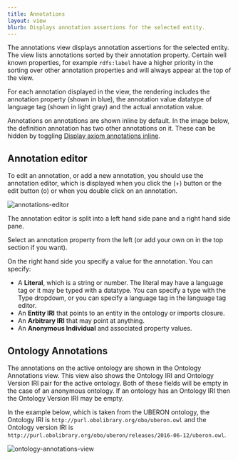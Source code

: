 ```yaml
---
title: Annotations
layout: view
blurb: Displays annotation assertions for the selected entity.
---
```

The annotations view displays annotation assertions for the selected entity.  The view lists annotations sorted by their annotation property.  Certain well known properties, for example ```rdfs:label``` have a higher priority in the sorting over other annotation properties and will always appear at the top of the view.

For each annotation displayed in the view, the rendering includes the annotation property (shown in blue), the annotation value datatype of language tag (shown in light gray) and the actual annotation value.

Annotations on annotations are shown inline by default.  In the image below, the definition annotation has two other annotations on it. These can be hidden by toggling [Display axiom annotations inline]({{site.baseurl}}/menus/display-axiom-annotations-inline).



## Annotation editor

To edit an annotation, or add a new annotation, you should use the annotation editor, which is displayed when you click the (+) button or the edit button (o) or when you double click on an annotation.

![annotations-editor]({{site.baseurl}}/assets/views/annotations/annotations-editor.png "The annotation editor")

The annotation editor is split into a left hand side pane and a right hand side pane.

Select an annotation property from the left (or add your own on in the top section if you want).

On the right hand side you specify a value for the annotation.  You can specify:

* A **Literal**, which is a string or number.  The literal may have a language tag or it may be typed with a datatype.  You can specify a type with the Type dropdown, or you can specify a language tag in the language tag editor.
* An **Entity IRI** that points to an entity in the ontology or imports closure.
* An **Arbitrary IRI** that may point at anything.
* An **Anonymous Individual** and associated property values.

## Ontology Annotations

The annotations on the active ontology are shown in the Ontology Annotations view.  This view also shows the Ontology IRI and Ontology Version IRI pair for the active ontology.  Both of these fields will be empty in the case of an anonymous ontology.  If an ontology has an Ontology IRI then the Ontology Version IRI may be empty.

In the example below, which is taken from the UBERON ontology, the Ontology IRI is ```http://purl.obolibrary.org/obo/uberon.owl``` and the Ontology version IRI is ```http://purl.obolibrary.org/obo/uberon/releases/2016-06-12/uberon.owl```.

![ontology-annotations-view]({{site.baseurl}}/assets/views/annotations/ontology-annotations.png "The ontology annotation editor")

